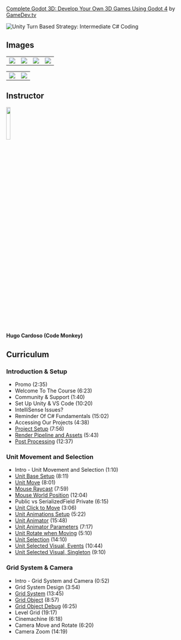 [Complete Godot 3D: Develop Your Own 3D Games Using Godot 4](https://www.gamedev.tv/p/unity-turn-based-strategy)
by [GameDev.tv](https://www.gamedev.tv)

![Unity Turn Based Strategy: Intermediate C# Coding](https://www.filepicker.io/api/file/4O0OX4aHQx6tNcitShGw)


## Images
<table>
    <tr>
        <td><img src="https://www.filepicker.io/api/file/CP70rpt7StiwF87fI8Nv" /></td>
        <td><img src="https://www.filepicker.io/api/file/YIqOcj1oTWR30duopDIA" /></td>
		<td><img src="https://www.filepicker.io/api/file/9BYNGN4NTWGhU8UAizYu" /></td>
		<td><img src="https://www.filepicker.io/api/file/jRRz6VJCR0aAAl22ym1N" /></td>
    </tr>
</table>

<table>
    <tr>
        <td><img src="https://www.filepicker.io/api/file/YcCOPQyKRriDlQ4C8Uck" /></td>
        <td><img src="https://www.filepicker.io/api/file/ZZ1mfsqSSR2lQrFtQbqQ" /></td>
    </tr>
</table>

## Instructor
<img src="https://www.filepicker.io/api/file/kuZcOot1SXGjRWUC9347" width="15%" />
<h4>Hugo Cardoso (Code Monkey)</h4>

## Curriculum

### Introduction & Setup
- Promo (2:35)
- Welcome To The Course (6:23)
- Community & Support (1:40)
- Set Up Unity & VS Code (10:20)
- IntelliSense Issues?
- Reminder Of C# Fundamentals (15:02)
- Accessing Our Projects (4:38)
- [Project Setup](https://github.com/aaronmsimon/unity-gamedevtv-turn-based-strategy/commit/5e6c650b3613fd7e11a39767fcbb8d7beb2776e6) (7:56)
- [Render Pipeline and Assets](https://github.com/aaronmsimon/unity-gamedevtv-turn-based-strategy/commit/94f8fec13403da1d59f8bd15428f8e05ca38e155) (5:43)
- [Post Processing](https://github.com/aaronmsimon/unity-gamedevtv-turn-based-strategy/commit/4bdafecd5c809effcef31ae4022bb6344ea7c32b) (12:37)

### Unit Movement and Selection
- Intro - Unit Movement and Selection (1:10)
- [Unit Base Setup](https://github.com/aaronmsimon/unity-gamedevtv-turn-based-strategy/commit/d24fa7887e56dbc855c516c3786dcfcbb4fdb898) (8:11)
- [Unit Move](https://github.com/aaronmsimon/unity-gamedevtv-turn-based-strategy/commit/6f90342f5704f416188aa0ebcf0324e7cf66f53b) (8:01)
- [Mouse Raycast](https://github.com/aaronmsimon/unity-gamedevtv-turn-based-strategy/commit/e6ccf88207f1b2573cffc4e537c836c03db4d455) (7:59)
- [Mouse World Position](https://github.com/aaronmsimon/unity-gamedevtv-turn-based-strategy/commit/eb70837d2dbdd9d4f1dbdf7ada1e25288f1f32c9) (12:04)
- Public vs SerializedField Private (6:15)
- [Unit Click to Move](https://github.com/aaronmsimon/unity-gamedevtv-turn-based-strategy/commit/b02d225a8ddc89725dc852cb455529132d56d00c) (3:06)
- [Unit Animations Setup](https://github.com/aaronmsimon/unity-gamedevtv-turn-based-strategy/commit/74d9d17d3d1d37d58fcd3c67a473d862eb5cd4fa) (5:22)
- [Unit Animator](https://github.com/aaronmsimon/unity-gamedevtv-turn-based-strategy/commit/73a03d070b4a687a978305bf57ba0b18e7a9ddba) (15:48)
- [Unit Animator Parameters](https://github.com/aaronmsimon/unity-gamedevtv-turn-based-strategy/commit/43eb62ba49962aaf6facda570306008274de24fa) (7:17)
- [Unit Rotate when Moving](https://github.com/aaronmsimon/unity-gamedevtv-turn-based-strategy/commit/67145a34c3d20117d9c80c9042e51eb933cf6ea0) (5:10)
- [Unit Selection](https://github.com/aaronmsimon/unity-gamedevtv-turn-based-strategy/commit/0c3c123eacc0a9b406d6c32e327e360ff1b62238) (14:10)
- [Unit Selected Visual, Events](https://github.com/aaronmsimon/unity-gamedevtv-turn-based-strategy/commit/1225e290ddd8936ba68ecf95b08b2557b3738a78) (10:44)
- [Unit Selected Visual, Singleton](https://github.com/aaronmsimon/unity-gamedevtv-turn-based-strategy/commit/a4eeeb182598aac2a516d16f15532e92a6823753) (9:10)

### Grid System & Camera
- Intro - Grid System and Camera (0:52)
- Grid System Design (3:54)
- [Grid System](https://github.com/aaronmsimon/unity-gamedevtv-turn-based-strategy/commit/29304b51feb86cd5508400098fb57dadf9a47a86) (13:45)
- [Grid Object](https://github.com/aaronmsimon/unity-gamedevtv-turn-based-strategy/commit/0c9369eefe7daae60b897a50123ab6dade7b604b) (8:57)
- [Grid Object Debug](https://github.com/aaronmsimon/unity-gamedevtv-turn-based-strategy/commit/cd3c544366275490a70938f1f8496072611c3300) (6:25)
- Level Grid (19:17)
- Cinemachine (6:18)
- Camera Move and Rotate (6:20)
- Camera Zoom (14:19)